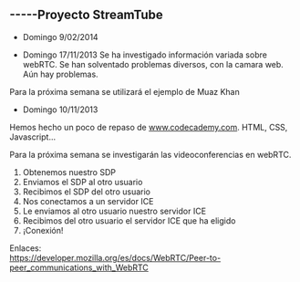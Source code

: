 -----Proyecto StreamTube
---------
- Domingo 9/02/2014




- Domingo 17/11/2013
Se ha investigado información variada sobre webRTC. 
Se han solventado problemas diversos, con la camara web. Aún hay problemas.

Para la próxima semana se utilizará el ejemplo de Muaz Khan





- Domingo 10/11/2013

Hemos hecho un poco de repaso de www.codecademy.com. 
HTML, CSS, Javascript...

Para la próxima semana se investigarán las videoconferencias en webRTC.

1. Obtenemos nuestro SDP 
2. Enviamos el SDP al otro usuario
3. Recibimos el SDP del otro usuario
4. Nos conectamos a un servidor ICE
5. Le enviamos al otro usuario nuestro servidor ICE 
6. Recibimos del otro usuario el servidor ICE que ha eligido
7. ¡Conexión!

Enlaces:    
https://developer.mozilla.org/es/docs/WebRTC/Peer-to-peer_communications_with_WebRTC

